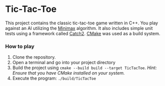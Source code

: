 # Tic-Tac-Toe

This project contains the classic tic-tac-toe game written in C++. You play against an AI utilizing the [Minimax](https://en.wikipedia.org/wiki/Minimax) algorithm.
It also includes simple unit tests using a framework called [Catch2](https://github.com/catchorg/Catch2). [CMake](https://cmake.org/) was used as a build system.

### How to play

1. Clone the repository.
2. Open a terminal and go into your project directory 
3. Build the project using ```cmake --build build --target TicTacToe```. 
_Hint: Ensure that you have CMake installed on your system._
4. Execute the program: ```./build/TicTacToe```
